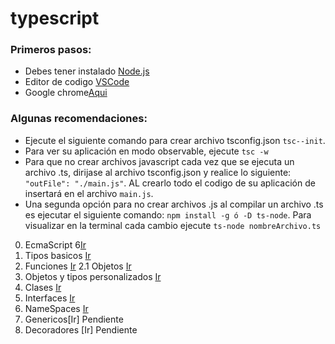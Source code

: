# typescript

### Primeros pasos:

* Debes tener instalado [Node.js](https://nodejs.org/en/)
* Editor de codigo [VSCode](https://code.visualstudio.com/)
* Google chrome[Aqui](https://www.google.com/chrome/)

### Algunas recomendaciones:

* Ejecute el siguiente comando para crear archivo tsconfig.json `tsc--init`.
* Para ver su aplicación en modo observable, ejecute `tsc -w`
* Para que no crear archivos javascript cada vez que se ejecuta un archivo .ts, dirijase al archivo tsconfig.json y realice lo siguiente:
`"outFile": "./main.js"`. AL crearlo todo el codigo de su aplicación de insertará en el archivo `main.js`.
* Una segunda opción para no crear archivos .js al compilar un archivo .ts es ejecutar el siguiente comando: `npm install -g ó -D ts-node`. Para visualizar en la terminal cada cambio ejecute `ts-node nombreArchivo.ts` 

0. EcmaScript 6[Ir](https://github.com/jcmurciap/typescript/tree/master/ES6) 
1. Tipos basicos [Ir](https://github.com/jcmurciap/typescript/tree/master/tipos)
2. Funciones [Ir](https://github.com/jcmurciap/typescript/tree/master/funciones)
2.1 Objetos [Ir](https://github.com/jcmurciap/typescript/tree/master/objetos)
3. Objetos y tipos personalizados [Ir](https://github.com/jcmurciap/typescript/tree/master/objetos)
6. Clases [Ir](https://github.com/jcmurciap/typescript/tree/master/classes)
7. Interfaces [Ir](https://github.com/jcmurciap/typescript/tree/master/interfaces)
8. NameSpaces [Ir](https://github.com/jcmurciap/typescript/tree/master/namespaces)
9. Genericos[Ir] Pendiente 
10. Decoradores [Ir] Pendiente

